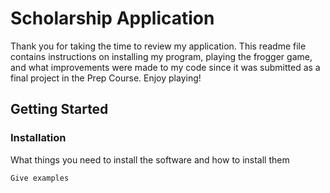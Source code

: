 # Scholarship Application 

Thank you for taking the time to review my application. This readme file contains instructions on installing my program, playing the frogger game, and what improvements were made to my code since it was submitted as a final project in the Prep Course. Enjoy playing! 

## Getting Started

### Installation

What things you need to install the software and how to install them

```
Give examples
```
